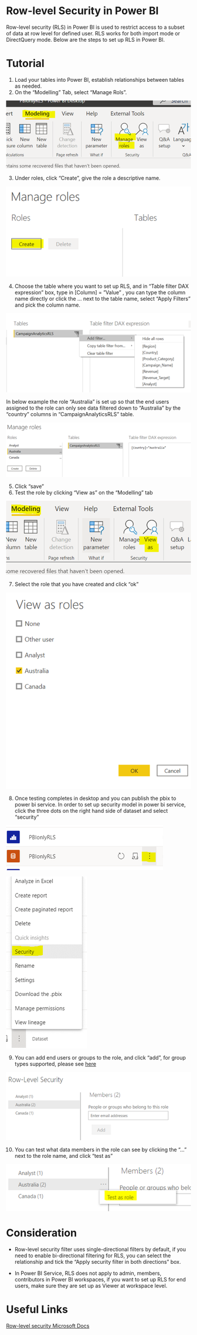 # Row-level Security in Power BI

Row-level security (RLS) in Power BI is used to restrict access to a subset of data at row level for defined user. RLS works for both import mode or DirectQuery mode. Below are the steps to set up RLS in Power BI.

# Tutorial 

1. Load your tables into Power BI, establish relationships between tables as needed.
2.	On the “Modelling” Tab, select “Manage Rols”.

![managerole.png](images/ManageRole.PNG)

3.	Under roles, click “Create”, give the role a descriptive name.

![CreateRole.png](images/CreateRole.PNG)

4.	Choose the table where you want to set up RLS, and in “Table filter DAX expression” box, type in [Column] = ”Value” , you can type the column name directly or click the … next to the table name, select “Apply Filters” and pick the column name.

 ![AddFilter.png](images/AddFilter.PNG)

In below example the role “Australia” is set up so that the end users assigned to the role can only see data filtered down to “Australia” by the “country” columns in “CampaignAnalyticsRLS” table.

![DAX.png](images/DAX.PNG)

5.	Click “save”
6.	Test the role by clicking “View as” on the “Modelling” tab

![ViewAs.png](images/ViewAs.PNG)

7.	Select the role that you have created and click “ok”

![TestSelect.png](images/TestSelect.PNG)

8.	Once testing completes in desktop and you can publish the pbix to power bi service. In order to set up security model in power bi service, click the three dots on the right hand side of dataset and select “security”

![DatasetOption.png](images/DatasetOption.PNG)

![DatasetSecurity.png](images/DatasetSecurity.PNG)

9.	You can add end users or groups to the role, and click “add”, for group types supported, please see [here]( https://docs.microsoft.com/en-us/power-bi/admin/service-admin-rls#add-members) 

![AddMember.png](images/AddMember.PNG)

10.	You can test what data members in the role can see by clicking the “…” next to the role name, and click “test as”

![TestRole.png](images/TestRole.PNG)

# Consideration

* Row-level security filter uses single-directional filters by default, if you need to enable bi-directional filtering for RLS, you can select the relationship and tick the “Apply security filter in both directions” box. 

* In Power BI Service, RLS does not apply to admin, members, contributors in Power BI workspaces, if you want to set up RLS for end users, make sure they are set  up as Viewer at workspace level. 

# Useful Links

[Row-level security Microsoft Docs](https://docs.microsoft.com/en-us/power-bi/admin/service-admin-rls)
